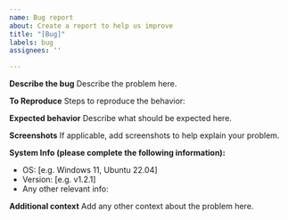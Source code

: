 ```yaml
---
name: Bug report
about: Create a report to help us improve
title: "[Bug]"
labels: bug
assignees: ''

---
```


**Describe the bug**
Describe the problem here.

**To Reproduce**
Steps to reproduce the behavior:

**Expected behavior**
Describe what should be expected here.

**Screenshots**
If applicable, add screenshots to help explain your problem.

**System Info (please complete the following information):**
 - OS: [e.g. Windows 11, Ubuntu 22.04]
 - Version: [e.g. v1.2.1]
 - Any other relevant info: 

**Additional context**
Add any other context about the problem here.
